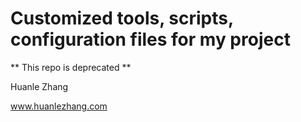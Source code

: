 # Customized tools, scripts, configuration files for my project

** This repo is deprecated **

Huanle Zhang

www.huanlezhang.com

